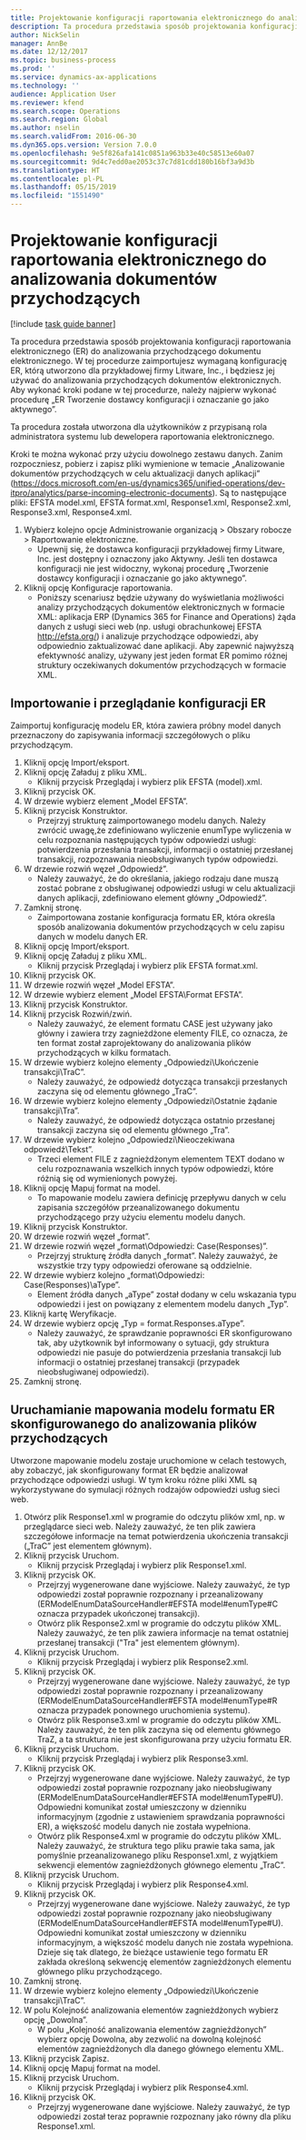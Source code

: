 ```yaml
---
title: Projektowanie konfiguracji raportowania elektronicznego do analizowania dokumentów przychodzących
description: Ta procedura przedstawia sposób projektowania konfiguracji raportowania elektronicznego (ER) do analizowania przychodzącego dokumentu elektronicznego.
author: NickSelin
manager: AnnBe
ms.date: 12/12/2017
ms.topic: business-process
ms.prod: ''
ms.service: dynamics-ax-applications
ms.technology: ''
audience: Application User
ms.reviewer: kfend
ms.search.scope: Operations
ms.search.region: Global
ms.author: nselin
ms.search.validFrom: 2016-06-30
ms.dyn365.ops.version: Version 7.0.0
ms.openlocfilehash: 9e5f826afa141c0851a963b33e40c58513e60a07
ms.sourcegitcommit: 9d4c7edd0ae2053c37c7d81cdd180b16bf3a9d3b
ms.translationtype: HT
ms.contentlocale: pl-PL
ms.lasthandoff: 05/15/2019
ms.locfileid: "1551490"
---
```

# <a name="design-er-configurations-to-parse-incoming-documents"></a>Projektowanie konfiguracji raportowania elektronicznego do analizowania dokumentów przychodzących

[!include [task guide banner](../../includes/task-guide-banner.md)]

Ta procedura przedstawia sposób projektowania konfiguracji raportowania elektronicznego (ER) do analizowania przychodzącego dokumentu elektronicznego. W tej procedurze zaimportujesz wymaganą konfigurację ER, którą utworzono dla przykładowej firmy Litware, Inc., i będziesz jej używać do analizowania przychodzących dokumentów elektronicznych. Aby wykonać kroki podane w tej procedurze, należy najpierw wykonać procedurę „ER Tworzenie dostawcy konfiguracji i oznaczanie go jako aktywnego”.

Ta procedura została utworzona dla użytkowników z przypisaną rola administratora systemu lub dewelopera raportowania elektronicznego. 

Kroki te można wykonać przy użyciu dowolnego zestawu danych. Zanim rozpoczniesz, pobierz i zapisz pliki wymienione w temacie „Analizowanie dokumentów przychodzących w celu aktualizacji danych aplikacji” (https://docs.microsoft.com/en-us/dynamics365/unified-operations/dev-itpro/analytics/parse-incoming-electronic-documents). Są to następujące pliki: EFSTA model.xml, EFSTA format.xml, Response1.xml, Response2.xml, Response3.xml, Response4.xml.

1. Wybierz kolejno opcje Administrowanie organizacją > Obszary robocze > Raportowanie elektroniczne.
    * Upewnij się, że dostawca konfiguracji przykładowej firmy Litware, Inc. jest dostępny i oznaczony jako Aktywny. Jeśli ten dostawca konfiguracji nie jest widoczny, wykonaj procedurę „Tworzenie dostawcy konfiguracji i oznaczanie go jako aktywnego”.  
2. Kliknij opcję Konfiguracje raportowania.
    * Poniższy scenariusz będzie używany do wyświetlania możliwości analizy przychodzących dokumentów elektronicznych w formacie XML: aplikacja ERP (Dynamics 365 for Finance and Operations) żąda danych z usługi sieci web (np. usługi obrachunkowej EFSTA http://efsta.org/) i analizuje przychodzące odpowiedzi, aby odpowiednio zaktualizować dane aplikacji. Aby zapewnić najwyższą efektywność analizy, używany jest jeden format ER pomimo różnej struktury oczekiwanych dokumentów przychodzących w formacie XML.   

## <a name="import-and-review-er-configurations"></a>Importowanie i przeglądanie konfiguracji ER
Zaimportuj konfigurację modelu ER, która zawiera próbny model danych przeznaczony do zapisywania informacji szczegółowych o pliku przychodzącym.  
1. Kliknij opcję Import/eksport.
2. Kliknij opcję Załaduj z pliku XML.
    * Kliknij przycisk Przeglądaj i wybierz plik EFSTA (model).xml.  
3. Kliknij przycisk OK.
4. W drzewie wybierz element „Model EFSTA”.
5. Kliknij przycisk Konstruktor.
    * Przejrzyj strukturę zaimportowanego modelu danych. Należy zwrócić uwagę,że zdefiniowano wyliczenie enumType wyliczenia w celu rozpoznania następujących typów odpowiedzi usługi: potwierdzenia przesłania transakcji, informacji o ostatniej przesłanej transakcji, rozpoznawania nieobsługiwanych typów odpowiedzi.   
6. W drzewie rozwiń węzeł „Odpowiedź”.
    * Należy zauważyć, że do określania, jakiego rodzaju dane muszą zostać pobrane z obsługiwanej odpowiedzi usługi w celu aktualizacji danych aplikacji, zdefiniowano element główny „Odpowiedź”.   
7. Zamknij stronę.
    * Zaimportowana zostanie konfiguracja formatu ER, która określa sposób analizowania dokumentów przychodzących w celu zapisu danych w modelu danych ER.   
8. Kliknij opcję Import/eksport.
9. Kliknij opcję Załaduj z pliku XML.
    * Kliknij przycisk Przeglądaj i wybierz plik EFSTA format.xml.  
10. Kliknij przycisk OK.
11. W drzewie rozwiń węzeł „Model EFSTA”.
12. W drzewie wybierz element „Model EFSTA\Format EFSTA”.
13. Kliknij przycisk Konstruktor.
14. Kliknij przycisk Rozwiń/zwiń.
    * Należy zauważyć, że element formatu CASE jest używany jako główny i zawiera trzy zagnieżdżone elementy FILE, co oznacza, że ten format został zaprojektowany do analizowania plików przychodzących w kilku formatach.  
15. W drzewie wybierz kolejno elementy „Odpowiedzi\Ukończenie transakcji\TraC”.
    * Należy zauważyć, że odpowiedź dotycząca transakcji przesłanych zaczyna się od elementu głównego „TraC”.   
16. W drzewie wybierz kolejno elementy „Odpowiedzi\Ostatnie żądanie transakcji\Tra”.
    * Należy zauważyć, że odpowiedź dotycząca ostatnio przesłanej transakcji zaczyna się od elementu głównego „Tra”.   
17. W drzewie wybierz kolejno „Odpowiedzi\Nieoczekiwana odpowiedź\Tekst”.
    * Trzeci element FILE z zagnieżdżonym elementem TEXT dodano w celu rozpoznawania wszelkich innych typów odpowiedzi, które różnią się od wymienionych powyżej.   
18. Kliknij opcję Mapuj format na model.
    * To mapowanie modelu zawiera definicję przepływu danych w celu zapisania szczegółów przeanalizowanego dokumentu przychodzącego przy użyciu elementu modelu danych.  
19. Kliknij przycisk Konstruktor.
20. W drzewie rozwiń węzeł „format”.
21. W drzewie rozwiń węzeł „format\Odpowiedzi: Case(Responses)”.
    * Przejrzyj strukturę źródła danych „format”. Należy zauważyć, że wszystkie trzy typy odpowiedzi oferowane są oddzielnie.   
22. W drzewie wybierz kolejno „format\Odpowiedzi: Case(Responses)\aType”.
    * Element źródła danych „aType” został dodany w celu wskazania typu odpowiedzi i jest on powiązany z elementem modelu danych „Typ”.  
23. Kliknij kartę Weryfikacje.
24. W drzewie wybierz opcję „Typ = format.Responses.aType”.
    * Należy zauważyć, że sprawdzanie poprawności ER skonfigurowano tak, aby użytkownik był informowany o sytuacji, gdy struktura odpowiedzi nie pasuje do potwierdzenia przesłania transakcji lub informacji o ostatniej przesłanej transakcji (przypadek nieobsługiwanej odpowiedzi).   
25. Zamknij stronę.

## <a name="run-model-mapping-of-er-format-configured-for-parsing-incoming-files"></a>Uruchamianie mapowania modelu formatu ER skonfigurowanego do analizowania plików przychodzących
Utworzone mapowanie modelu zostaje uruchomione w celach testowych, aby zobaczyć, jak skonfigurowany format ER będzie analizował przychodzące odpowiedzi usługi. W tym kroku różne pliki XML są wykorzystywane do symulacji różnych rodzajów odpowiedzi usług sieci web.   
1. Otwórz plik Response1.xml w programie do odczytu plików xml, np. w przeglądarce sieci web. Należy zauważyć, że ten plik zawiera szczegółowe informacje na temat potwierdzenia ukończenia transakcji („TraC” jest elementem głównym).   
2. Kliknij przycisk Uruchom.
    * Kliknij przycisk Przeglądaj i wybierz plik Response1.xml.  
3. Kliknij przycisk OK.
    * Przejrzyj wygenerowane dane wyjściowe. Należy zauważyć, że typ odpowiedzi został poprawnie rozpoznany i przeanalizowany (ERModelEnumDataSourceHandler#EFSTA model#enumType#C oznacza przypadek ukończonej transakcji).   
    * Otwórz plik Response2.xml w programie do odczytu plików XML. Należy zauważyć, że ten plik zawiera informacje na temat ostatniej przesłanej transakcji ("Tra" jest elementem głównym).   
4. Kliknij przycisk Uruchom.
    * Kliknij przycisk Przeglądaj i wybierz plik Response2.xml.  
5. Kliknij przycisk OK.
    * Przejrzyj wygenerowane dane wyjściowe. Należy zauważyć, że typ odpowiedzi został poprawnie rozpoznany i przeanalizowany (ERModelEnumDataSourceHandler#EFSTA model#enumType#R oznacza przypadek ponownego uruchomienia systemu).   
    * Otwórz plik Response3.xml w programie do odczytu plików XML. Należy zauważyć, że ten plik zaczyna się od elementu głównego TraZ, a ta struktura nie jest skonfigurowana przy użyciu formatu ER.   
6. Kliknij przycisk Uruchom.
    * Kliknij przycisk Przeglądaj i wybierz plik Response3.xml.  
7. Kliknij przycisk OK.
    * Przejrzyj wygenerowane dane wyjściowe. Należy zauważyć, że typ odpowiedzi został poprawnie rozpoznany jako nieobsługiwany (ERModelEnumDataSourceHandler#EFSTA model#enumType#U). Odpowiedni komunikat został umieszczony w dzienniku informacyjnym (zgodnie z ustawieniem sprawdzania poprawności ER), a większość modelu danych nie została wypełniona.   
    * Otwórz plik Response4.xml w programie do odczytu plików XML. Należy zauważyć, że struktura tego pliku prawie taka sama, jak pomyślnie przeanalizowanego pliku Response1.xml, z wyjątkiem sekwencji elementów zagnieżdżonych głównego elementu „TraC”.   
8. Kliknij przycisk Uruchom.
    * Kliknij przycisk Przeglądaj i wybierz plik Response4.xml.  
9. Kliknij przycisk OK.
    * Przejrzyj wygenerowane dane wyjściowe. Należy zauważyć, że typ odpowiedzi został poprawnie rozpoznany jako nieobsługiwany (ERModelEnumDataSourceHandler#EFSTA model#enumType#U). Odpowiedni komunikat został umieszczony w dzienniku informacyjnym, a większość modelu danych nie została wypełniona. Dzieje się tak dlatego, że bieżące ustawienie tego formatu ER zakłada określoną sekwencję elementów zagnieżdżonych elementu głównego pliku przychodzącego.   
10. Zamknij stronę.
11. W drzewie wybierz kolejno elementy „Odpowiedzi\Ukończenie transakcji\TraC”.
12. W polu Kolejność analizowania elementów zagnieżdżonych wybierz opcję „Dowolna”.
    * W polu „Kolejność analizowania elementów zagnieżdżonych” wybierz opcję Dowolna, aby zezwolić na dowolną kolejność elementów zagnieżdżonych dla danego głównego elementu XML.  
13. Kliknij przycisk Zapisz.
14. Kliknij opcję Mapuj format na model.
15. Kliknij przycisk Uruchom.
    * Kliknij przycisk Przeglądaj i wybierz plik Response4.xml.  
16. Kliknij przycisk OK.
    * Przejrzyj wygenerowane dane wyjściowe. Należy zauważyć, że typ odpowiedzi został teraz poprawnie rozpoznany jako równy dla pliku Response1.xml.  

